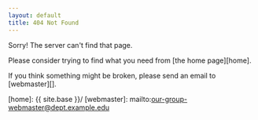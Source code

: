 ```yaml
---
layout: default
title: 404 Not Found
---
```


Sorry! The server can't find that page.

Please consider trying to find what you need from [the home page][home].

If you think something might be broken, please send an email to [webmaster][].

[home]: {{ site.base }}/
[webmaster]: mailto:our-group-webmaster@dept.example.edu
